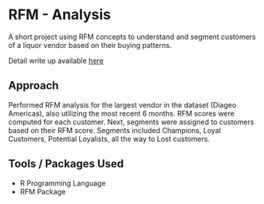 # RFM - Analysis

A short project using RFM concepts to understand and segment customers of a liquor vendor based on their buying patterns. 

Detail write up available [here]()


## Approach
Performed RFM analysis for the largest vendor in the dataset (Diageo Americas), also utilizing the most recent 6 months. RFM scores were computed for each customer. Next, segments were assigned to customers based on their RFM score. Segments included Champions, Loyal Customers, Potential Loyalists, all the way to Lost customers. 

## Tools / Packages Used
* R Programming Language
* RFM Package